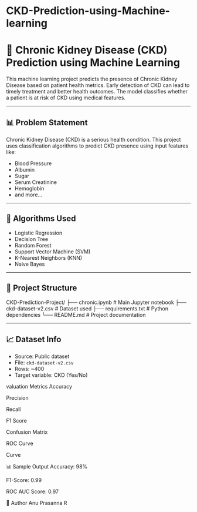 # CKD-Prediction-using-Machine-learning
# 🧪 Chronic Kidney Disease (CKD) Prediction using Machine Learning

This machine learning project predicts the presence of Chronic Kidney Disease based on patient health metrics. Early detection of CKD can lead to timely treatment and better health outcomes. The model classifies whether a patient is at risk of CKD using medical features.

---

## 📊 Problem Statement

Chronic Kidney Disease (CKD) is a serious health condition. This project uses classification algorithms to predict CKD presence using input features like:

- Blood Pressure
- Albumin
- Sugar
- Serum Creatinine
- Hemoglobin
- and more...

---

## 🧠 Algorithms Used

- Logistic Regression
- Decision Tree
- Random Forest
- Support Vector Machine (SVM)
- K-Nearest Neighbors (KNN)
- Naive Bayes

---

## 📁 Project Structure

CKD-Prediction-Project/
├── chronic.ipynb # Main Jupyter notebook
├── ckd-dataset-v2.csv # Dataset used
├── requirements.txt # Python dependencies
└── README.md # Project documentation

---

## 📈 Dataset Info

- Source: Public dataset
- File: `ckd-dataset-v2.csv`
- Rows: ~400
- Target variable: CKD (Yes/No)

valuation Metrics
Accuracy

Precision

Recall

F1 Score

Confusion Matrix

ROC Curve

Curve

📊 Sample Output
Accuracy: 98%

F1-Score: 0.99

ROC AUC Score: 0.97

👤 Author
Anu Prasanna R



